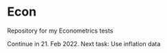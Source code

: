 # Econ
Repository for my Econometrics tests

Continue in 21. Feb 2022.
Next task: Use inflation data
